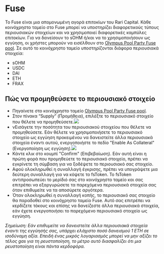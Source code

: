 # Fuse

Το Fuse είναι μια απομονωμένη αγορά επιτοκίων του Rari Capital. Κάθε κοινόχρηστο ταμείο στο Fuse μπορεί να υποστηρίζει διαφορετικούς τύπους περιουσιακών στοιχείων και να χρησιμοποιεί διαφορετικές καμπύλες επιτοκίων. Για να δανείσουν το sOHM ή/και να το χρησιμοποιήσουν ως εγγύηση, οι χρήστες μπορούν να εισέλθουν στο [Olympus Pool Party Fuse pool](https://app.rari.capital/fuse/pool/18). Σε αυτό το κοινόχρηστο ταμείο υποστηρίζονται διάφορα περιουσιακά στοιχεία:

* sOHM
* USDC
* DAI
* ETH
* FRAX

## Πώς να προμηθεύσετε το περιουσιακό στοιχείο

* Πηγαίνετε στο κοινόχρηστο ταμείο [Olympus Pool Party Fuse pool](https://app.rari.capital/fuse/pool/18).
* Στον πίνακα “Supply” (Προμήθεια), επιλέξτε το περιουσιακό στοιχείο που θέλετε να προμηθεύσετε.![](https://docs.olympusdao.finance/\~/files/v0/b/gitbook-28427.appspot.com/o/assets%2F-MV4hwONledQK5nEDaUc%2Fsync%2Fd4923da99f15ae8d73d042b645d09cbc3384b837.png?generation=1625657787027060\&alt=media)​
* νΕισάγετε την ποσότητα του περιουσιακού στοιχείου που θέλετε να προμηθεύσετε. Εάν θέλετε να χρησιμοποιήσετε το περιουσιακό στοιχείο ως εγγύηση προκειμένου να δανειστείτε άλλα περιουσιακά στοιχεία έναντι αυτού, ενεργοποιήστε το πεδίο "Enable As Collateral" (Ενεργοποίηση ως εγγύηση).![](https://docs.olympusdao.finance/\~/files/v0/b/gitbook-28427.appspot.com/o/assets%2F-MV4hwONledQK5nEDaUc%2Fsync%2F0184cc409d3be4555857e4c8af9ab2972d2b76f1.png?generation=1625657795700276\&alt=media)​
* Κάντε κλικ στο κουμπί "Confirm" (Επιβεβαίωση). Εάν αυτή είναι η πρώτη φορά που προμηθεύετε το περιουσιακό στοιχείο, πρέπει να εγκρίνετε τη σύμβαση για να ξοδέψετε το περιουσιακό σας στοιχείο.
* Αφού ολοκληρωθεί η συναλλαγή έγκρισης, πρέπει να υπογράψετε μια δεύτερη συναλλαγή για να κόψετε το fsToken. Το fsToken αντιπροσωπεύει το μερίδιό σας στο κοινόχρηστο ταμείο και σας επιτρέπει να εξαργυρώσετε τα παρεχόμενα περιουσιακά στοιχεία σας όταν επιθυμείτε να τα αποσύρετε αργότερα.
* Όταν ολοκληρωθεί η συναλλαγή κοπής, το περιουσιακό σας στοιχείο θα παραδοθεί στο κοινόχρηστο ταμείο Fuse. Αυτό σας επιτρέπει να κερδίζετε τόκους και επίσης να δανείζεστε άλλα περιουσιακά στοιχεία, εάν έχετε ενεργοποιήσει το παρεχόμενο περιουσιακό στοιχείο ως εγγύηση.

_Σημείωση: Εάν επιθυμείτε να δανειστείτε άλλα περιουσιακά στοιχεία έναντι της εγγύησής σας, υπάρχει ελάχιστο ποσό δανεισμού 1 ETH σε ισοδύναμη αξία. Επειδή ένας μικρός λογαριασμός μπορεί να μην αξίζει το τέλος gas για τη ρευστοποίηση, το μέτρο αυτό διασφαλίζει ότι μια ρευστοποίηση είναι πάντα κερδοφόρα._
